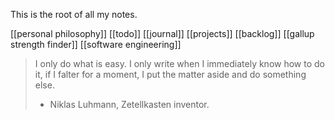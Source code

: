 This is the root of all my notes.

[[personal philosophy]]
[[todo]]
[[journal]]
[[projects]]
[[backlog]]
[[gallup strength finder]]
[[software engineering]]

> I only do what is easy. 
> I only write when I immediately know how to do it, 
> if I falter for a moment, I put the matter aside and do something else. 
> - Niklas Luhmann, Zetellkasten inventor.

